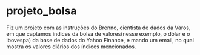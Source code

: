 # projeto_bolsa
Fiz um projeto com as instruções do Brenno, cientista de dados da Varos, em que captamos índices da bolsa de valores(nesse exemplo, o dólar e o ibovespa) da base de dados do Yahoo Finance, e mando um email, no qual mostra os valores diários dos índices mencionados.
